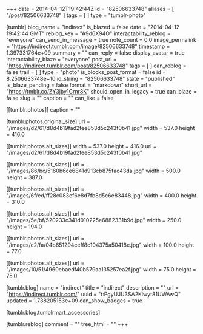 +++
date = 2014-04-12T19:42:44Z
id = "82506633748"
aliases = [ "/post/82506633748" ]
tags = [ ]
type = "tumblr-photo"

[tumblr]
blog_name = "indirect"
is_blazed = false
date = "2014-04-12 19:42:44 GMT"
reblog_key = "A9d6X94O"
interactability_reblog = "everyone"
can_send_in_message = true
note_count = 0.0
image_permalink = "https://indirect.tumblr.com/image/82506633748"
timestamp = 1.397331764e+09
summary = ""
can_reply = false
display_avatar = true
interactability_blaze = "everyone"
post_url = "https://indirect.tumblr.com/post/82506633748"
tags = [ ]
can_reblog = false
trail = [ ]
type = "photo"
is_blocks_post_format = false
id = 8.2506633748e+10
id_string = "82506633748"
state = "published"
is_blaze_pending = false
format = "markdown"
short_url = "https://tmblr.co/ZY3jby1Crnr8K"
should_open_in_legacy = true
can_blaze = false
slug = ""
caption = ""
can_like = false

[[tumblr.photos]]
caption = ""

[tumblr.photos.original_size]
url = "/images/d2/61/d8d4b19fad2fee853d5c243f0b41.jpg"
width = 537.0
height = 416.0

[[tumblr.photos.alt_sizes]]
width = 537.0
height = 416.0
url = "/images/d2/61/d8d4b19fad2fee853d5c243f0b41.jpg"

[[tumblr.photos.alt_sizes]]
url = "/images/86/bc/5160b6ce6841d913cb875fac43da.jpg"
width = 500.0
height = 387.0

[[tumblr.photos.alt_sizes]]
url = "/images/6f/ed/ff28c083ef6e8d7fb8d5c6e83448.jpg"
width = 400.0
height = 310.0

[[tumblr.photos.alt_sizes]]
url = "/images/5e/bf/520233c341d010225e6882331b9d.jpg"
width = 250.0
height = 194.0

[[tumblr.photos.alt_sizes]]
url = "/images/c2/fa/04b651294ceff8c104375a50418e.jpg"
width = 100.0
height = 77.0

[[tumblr.photos.alt_sizes]]
url = "/images/10/51/4960ebaedf40b579aa135257ea2f.jpg"
width = 75.0
height = 75.0

[tumblr.blog]
name = "indirect"
title = "indirect"
description = ""
url = "https://indirect.tumblr.com/"
uuid = "t:PgyUJU3SA2Klwyt81UWAwQ"
updated = 1.738205153e+09
can_show_badges = true

[tumblr.blog.tumblrmart_accessories]

[tumblr.reblog]
comment = ""
tree_html = ""
+++
